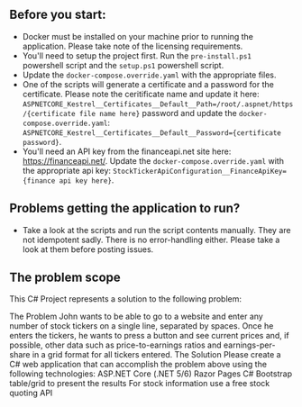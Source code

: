 ## Before you start:
- Docker must be installed on your machine prior to running the application. Please take note of the licensing requirements.
- You'll need to setup the project first. Run the `pre-install.ps1` powershell script and the `setup.ps1` powershell script.
- Update the `docker-compose.override.yaml` with the appropriate files.
- One of the scripts will generate a certificate and a password for the certificate. Please note the ceritificate name and update it here: `ASPNETCORE_Kestrel__Certificates__Default__Path=/root/.aspnet/https/{certificate file name here}` password and update the `docker-compose.override.yaml`: `ASPNETCORE_Kestrel__Certificates__Default__Password={certificate password}`.
- You'll need an API key from the financeapi.net site here: https://financeapi.net/.  Update the `docker-compose.override.yaml` with the appropriate api key: `StockTickerApiConfiguration__FinanceApiKey={finance api key here}`.

## Problems getting the application to run?
- Take a look at the scripts and run the script contents manually.  They are not idempotent sadly.  There is no error-handling either.  Please take a look at them before posting issues.

## The problem scope

This C# Project represents a solution to the following problem:

The Problem
John wants to be able to go to a website and enter any number of stock tickers on a single line, separated by spaces. Once he enters the tickers, he wants to press a button and see current prices and, if possible, other data such as price-to-earnings ratios and earnings-per-share in a grid format for all tickers entered.
The Solution
Please create a C# web application that can accomplish the problem above using the following technologies:
ASP.NET Core (.NET 5/6)
Razor Pages
C#
Bootstrap table/grid to present the results
For stock information use a free stock quoting API

